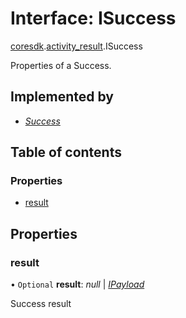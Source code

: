 # Interface: ISuccess

[coresdk](../modules/proto.coresdk.md).[activity_result](../modules/proto.coresdk.activity_result.md).ISuccess

Properties of a Success.

## Implemented by

* [*Success*](../classes/proto.coresdk.activity_result.success.md)

## Table of contents

### Properties

- [result](proto.coresdk.activity_result.isuccess.md#result)

## Properties

### result

• `Optional` **result**: *null* \| [*IPayload*](proto.coresdk.common.ipayload.md)

Success result
